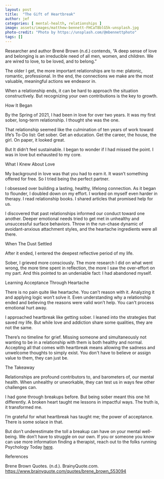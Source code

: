 ```yaml
---
layout: post
title:  "The Gift of Heartbreak"
author: jef
categories: [ mental-health, relationships ]
image: assets/images/matthew-bennett-FHCaT8blG5k-unsplash.jpg
photo-credit: "Photo by https://unsplash.com/@mbennettphoto"
tags: []
---
```


Researcher and author Brené Brown (n.d.) contends, “A deep sense of love and belonging is an irreducible need of all men, women, and children. We are wired to love, to be loved, and to belong.”

The older I get, the more important relationships are to me: platonic, romantic, professional. In the end, the connections we make are the most valuable, meaningful actions we endeavor in.

When a relationship ends, it can be hard to approach the situation constructively. But recognizing your own contributions is the key to growth.

How It Began

By the Spring of 2021, I had been in love for over two years. It was my first sober, long-term relationship. I thought she was the one.

That relationship seemed like the culmination of ten years of work toward life’s To-Do list: Get sober. Get an education. Get the career, the house, the girl. On paper, it looked great.

But It didn’t feel sustainable. I began to wonder if I had missed the point. I was in love but exhausted to my core.

What I Knew About Love

My background in love was that you had to earn it. It wasn’t something offered for free. So I tried being the perfect partner.

I obsessed over building a lasting, healthy, lifelong connection. As it began to flounder, I doubled down on my effort. I worked on myself even harder in therapy. I read relationship books. I shared articles that promised help for us.

I discovered that past relationships informed our conduct toward one another. Deeper emotional needs tried to get met in unhealthy and unsuccessful surface behaviors. Throw in the run-chase dynamic of avoidant-anxious attachment styles, and the heartache ingredients were all there.

When The Dust Settled

After it ended, I entered the deepest reflective period of my life. 

Sober, I grieved more consciously. The more research I did on what went wrong, the more time spent in reflection, the more I saw the over-effort on my part. And this pointed to an undeniable fact: I had abandoned myself. 

Learning Acceptance Through Heartache

There is no pain quite like heartache. You can't reason with it. Analyzing it and applying logic won’t solve it. Even understanding why a relationship ended and believing the reasons were valid won’t help. You can't process emotional hurt away.

I approached heartbreak like getting sober. I leaned into the strategies that saved my life. But while love and addiction share some qualities, they are not the same.

There’s no timeline for grief. Missing someone and simultaneously not wanting to be in a relationship with them is both healthy and normal. Accepting all that comes with heartbreak means allowing the sadness and unwelcome thoughts to simply exist. You don't have to believe or assign value to them, they can just be.

The Takeaway

Relationships are profound contributors to, and barometers of, our mental health. When unhealthy or unworkable, they can test us in ways few other challenges can. 

I had gone through breakups before. But being sober meant this one hit differently. A broken heart taught me lessons in impactful ways. The truth is, it transformed me. 

I’m grateful for what heartbreak has taught me; the power of acceptance. There is some solace in that. 

But don’t underestimate the toll a breakup can have on your mental well-being. We don’t have to struggle on our own. If you or someone you know can use more information finding a therapist, reach out to the folks running Psychology Today [here](https://www.psychologytoday.com/us/therapists).

References

Brene Brown Quotes. (n.d.). BrainyQuote.com. https://www.brainyquote.com/quotes/brene_brown_553094

